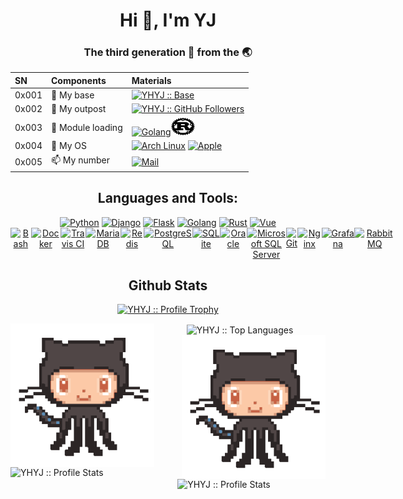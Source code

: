 <h1 align="center">Hi 👋, I'm YJ</h1>

<h3 align="center">The third generation 🤖 from the 🌏</h3>

<div align="center">

| SN    | Components        | Materials                                                                                                                                                                                                                                                                                                                                                            |
| :---- | :---------------  | :-----------------------------------------------------------                                                                                                                                                                                                                                                                                                         |
| 0x001 | 🏡 My base        | <a href="https://yj1516.top"><img src="https://yj1516.top/static/images/favicon/favicon/favicon.ico" alt="YHYJ :: Base" width="28" height="28"/></a>                                                                                                                                                                                                                 |
| 0x002 | 🚩 My outpost     | <a href="https://github.com/YHYJ"><img src="https://img.shields.io/github/followers/YHYJ.svg?label=GitHub&style=flat-square&logo=GitHub&logoColor=black&color=brightgreen&labelColor=9cf" alt="YHYJ :: GitHub Followers"></a>                                                                                                                                        |
| 0x003 | 🌱 Module loading | <a href="https://golang.org"><img src="https://www.vectorlogo.zone/logos/golang/golang-official.svg" alt="Golang" width="38" height="28"/></a><a href="https://www.rust-lang.org"><img src="https://raw.githubusercontent.com/devicons/devicon/master/icons/rust/rust-original.svg" alt="Rust" width="38" height="28"/></a>                    |
| 0x004 | 🤖 My OS          | <a href="https://archlinux.org"><img src="https://img.shields.io/badge/arch%20linux-0066cc.svg?style=for-the-badge&logo=arch-linux&logoColor=0066cc&labelColor=ffffff" alt="Arch Linux"/></a> <a href="https://apple.com"><img src="https://img.shields.io/badge/macos-black.svg?style=for-the-badge&logo=apple&logoColor=black&labelColor=ffffff" alt="Apple"/></a> |
| 0x005 | 📫 My number      | [![Mail](https://img.shields.io/badge/Outlook-yj1516268%40outlook.com-blue)](mailto:yj1516268@outlook.com)                                                                                                                                                                                                                                                           |

</div>

<h2 align="center">Languages and Tools:</h2>

<div align="center">
<a href="https://www.python.org" target="_blank" rel="noreferrer"><img src="https://www.vectorlogo.zone/logos/python/python-icon.svg" alt="Python" width="60" height="40"/></a>
<a href="https://www.djangoproject.com/" target="_blank" rel="noreferrer"><img src="https://www.vectorlogo.zone/logos/djangoproject/djangoproject-ar21.svg" alt="Django" width="60" height="40"/></a>
<a href="https://flask.palletsprojects.com/" target="_blank" rel="noreferrer"><img src="https://www.vectorlogo.zone/logos/palletsprojects_flask/palletsprojects_flask-icon.svg" alt="Flask" width="60" height="40"/></a>
<a href="https://golang.org" target="_blank" rel="noreferrer"><img src="https://www.vectorlogo.zone/logos/golang/golang-ar21.svg" alt="Golang" width="60" height="40"/></a>
<a href="https://www.rust-lang.org" target="_blank" rel="noreferrer"><img src="https://www.vectorlogo.zone/logos/rust-lang/rust-lang-icon.svg" alt="Rust" width="60" height="40"/></a>
<a href="https://vuejs.org/" target="_blank" rel="noreferrer"><img src="https://www.vectorlogo.zone/logos/vuejs/vuejs-icon.svg" alt="Vue" width="60" height="40"/></a>
<!-- <a href="https://nim-lang.org/" target="_blank" rel="noreferrer"><img src="https://www.vectorlogo.zone/logos/nim-lang/nim-lang-icon.svg" alt="Nim" width="60" height="40"/></a> -->
<!-- <a href="https://www.qt.io/" target="_blank" rel="noreferrer"><img src="https://upload.wikimedia.org/wikipedia/commons/0/0b/Qt_logo_2016.svg" alt="Qt" width="60" height="40"/></a> -->
</div>

<div align="center" style="display: flex">
<a href="https://www.linux.org/" target="_blank" rel="noreferrer" style="flex: 1"><img src="https://raw.githubusercontent.com/devicons/devicon/master/icons/linux/linux-original.svg" alt="Linux" height="40"/></a>
<a href="https://www.gnu.org/software/bash/" target="_blank" rel="noreferrer" style="flex: 1"><img src="https://www.vectorlogo.zone/logos/gnu_bash/gnu_bash-icon.svg" alt="Bash" height="40"/></a>
<a href="https://www.docker.com/" target="_blank" rel="noreferrer" style="flex: 1"><img src="https://www.vectorlogo.zone/logos/docker/docker-icon.svg" alt="Docker" height="40"/></a>
<a href="https://travis-ci.org" target="_blank" rel="noreferrer" style="flex: 1"><img src="https://www.vectorlogo.zone/logos/travis-ci/travis-ci-icon.svg" alt="Travis CI" height="40"/></a>
<a href="https://mariadb.org/" target="_blank" rel="noreferrer" style="flex: 1"><img src="https://www.vectorlogo.zone/logos/mariadb/mariadb-icon.svg" alt="MariaDB" height="40"/></a>
<a href="https://redis.io" target="_blank" rel="noreferrer" style="flex: 1"><img src="https://www.vectorlogo.zone/logos/redis/redis-icon.svg" alt="Redis" height="40"/></a>
<a href="https://www.postgresql.org" target="_blank" rel="noreferrer" style="flex: 1"><img src="https://www.vectorlogo.zone/logos/postgresql/postgresql-icon.svg" alt="PostgreSQL" height="40"/></a>
<a href="https://www.sqlite.org/" target="_blank" rel="noreferrer" style="flex: 1"><img src="https://www.vectorlogo.zone/logos/sqlite/sqlite-icon.svg" alt="SQLite" height="40"/></a>
<a href="https://www.oracle.com/" target="_blank" rel="noreferrer" style="flex: 1"><img src="https://www.vectorlogo.zone/logos/oracle/oracle-icon.svg" alt="Oracle" height="40"/></a>
<a href="https://www.microsoft.com/en-us/sql-server" target="_blank" rel="noreferrer" style="flex: 1"><img src="https://www.svgrepo.com/show/303229/microsoft-sql-server-logo.svg" alt="Microsoft SQL Server" height="40"/></a>
<a href="https://git-scm.com/" target="_blank" rel="noreferrer" style="flex: 1"><img src="https://www.vectorlogo.zone/logos/git-scm/git-scm-icon.svg" alt="Git" height="40"/></a>
<a href="https://www.nginx.com" target="_blank" rel="noreferrer" style="flex: 1"><img src="https://www.vectorlogo.zone/logos/nginx/nginx-icon.svg" alt="Nginx" height="40"/></a>
<a href="https://grafana.com" target="_blank" rel="noreferrer" style="flex: 1"><img src="https://www.vectorlogo.zone/logos/grafana/grafana-icon.svg" alt="Grafana" height="40"/></a>
<a href="https://www.rabbitmq.com" target="_blank" rel="noreferrer" style="flex: 1"><img src="https://www.vectorlogo.zone/logos/rabbitmq/rabbitmq-icon.svg" alt="RabbitMQ" height="40"/></a>
</div>


<h2 align="center">Github Stats</h2>

<p align="center"><a href="https://github.com/YHYJ/YHYJ"><img src="https://github-profile-trophy.vercel.app/?username=yhyj&column=-1&margin-w=15&no-bg=false&no-frame=true" alt="YHYJ :: Profile Trophy" /></a></p>

<p align="center">
<img align='left' src="https://raw.githubusercontent.com/YHYJ/YHYJ/main/src/img/octocat.gif" width="230">
<img align="center" src="https://github-readme-stats.vercel.app/api/top-langs/?username=YHYJ&langs_count=10&theme=transparent&layout=compact" alt="YHYJ :: Top Languages" />
<img align='right' src="https://raw.githubusercontent.com/YHYJ/YHYJ/main/src/img/octocat.gif" width="230">
</p>

<p>
<img align="left" width="47%" height="158" src="https://github-readme-stats.vercel.app/api?username=YHYJ&show_icons=true&theme=synthwave" alt="YHYJ :: Profile Stats" />
<img align="right" width="47%" height="158" src="https://github-readme-streak-stats.herokuapp.com/?user=YHYJ&wtheme=blueberry-duo" alt="YHYJ :: Profile Stats" />
</p>
